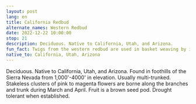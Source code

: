 ```yaml
---
layout: post
lang: en
title: California Redbud
alternate_names: Western Redbud
date: 2022-12-22 10:00:00
stop: 21
description: Deciduous. Native to California, Utah, and Arizona.
fun_fact: Twigs from the western redbud are used in basket weaving by indigenous peoples and produce a faint reddish dye in the basket
native_to: California, Utah, Arizona
---
```

Deciduous. Native to California, Utah, and Arizona. Found in foothills of the Sierra Nevada from 1,000'-4000' in elevation. Usually multi-trunked. Stakeless clusters of pink to magenta flowers are borne along the branches and trunk during March and April. Fruit is a brown seed pod. Drought tolerant when established.